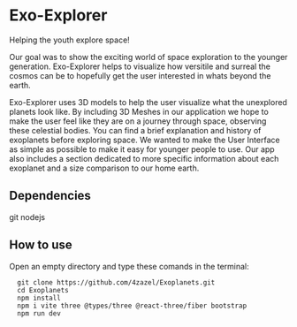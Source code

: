 # Exo-Explorer
Helping the youth explore space!

Our goal was to show the exciting world of space exploration to the younger generation.
Exo-Explorer helps to visualize how versitile and surreal the cosmos can be to hopefully get the user interested in whats beyond the earth. 

Exo-Explorer uses 3D models to help the user visualize what the unexplored planets look like. 
By including 3D Meshes in our application we hope to make the user feel like they are on a journey through space, observing these celestial bodies.
You can find a brief explanation and history of exoplanets before exploring space.
We wanted to make the User Interface as simple as possible to make it easy for younger people to use.
Our app also includes a section dedicated to more specific information about each exoplanet and a size comparison to our home earth.

## Dependencies
git
nodejs

## How to use
Open an empty directory and type these comands in the terminal:
```
  git clone https://github.com/4zazel/Exoplanets.git
  cd Exoplanets
  npm install
  npm i vite three @types/three @react-three/fiber bootstrap
  npm run dev
```
